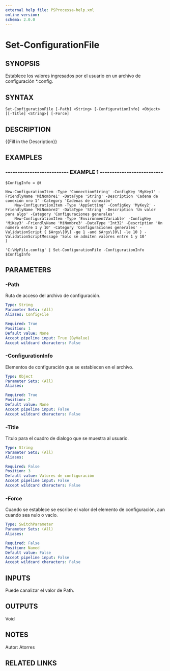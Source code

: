 ```yaml
---
external help file: PSProcessa-help.xml
online version: 
schema: 2.0.0
---
```


# Set-ConfigurationFile

## SYNOPSIS
Establece los valores ingresados por el usuario en un archivo de configuración *.config.

## SYNTAX

```
Set-ConfigurationFile [-Path] <String> [-ConfigurationInfo] <Object> [[-Title] <String>] [-Force]
```

## DESCRIPTION
{{Fill in the Description}}

## EXAMPLES

### -------------------------- EXAMPLE 1 --------------------------
```
$ConfigInfo = @(

New-ConfigurationItem -Type 'ConnectionString' -ConfigKey 'MyKey1' -FriendlyName 'MiNombre1' -DataType 'String' -Description 'Cadena de conexión nro 1' -Category 'Cadenas de conexión'
	New-ConfigurationItem -Type 'AppSetting' -ConfigKey 'MyKey2' -FriendlyName 'MiNombre2' -DataType 'String' -Description 'Un valor para algo' -Category 'Configuraciones generales'
	New-ConfigurationItem -Type 'EnvironmentVariable' -ConfigKey 'MiKey3' -FriendlyName 'MiNombre3' -DataType 'Int32' -Description 'Un número entre 1 y 10' -Category 'Configuraciones generales' -ValidationScript { $Args\[0\] -ge 1 -and $Args\[0\] -le 10 } -ValidationScriptMessage 'Solo se admiten valores entre 1 y 10'
)

'C:\MyFile.config' | Set-ConfigurationFile -ConfigurationInfo $ConfigInfo
```

## PARAMETERS

### -Path
Ruta de acceso del archivo de configuración.

```yaml
Type: String
Parameter Sets: (All)
Aliases: ConfigFile

Required: True
Position: 1
Default value: None
Accept pipeline input: True (ByValue)
Accept wildcard characters: False
```

### -ConfigurationInfo
Elementos de configuración que se establecen en el archivo.

```yaml
Type: Object
Parameter Sets: (All)
Aliases: 

Required: True
Position: 2
Default value: None
Accept pipeline input: False
Accept wildcard characters: False
```

### -Title
Titulo para el cuadro de dialogo que se muestra al usuario.

```yaml
Type: String
Parameter Sets: (All)
Aliases: 

Required: False
Position: 3
Default value: Valores de configuración
Accept pipeline input: False
Accept wildcard characters: False
```

### -Force
Cuando se establece se escribe el valor del elemento de configuración, aun cuando sea nulo o vacío.

```yaml
Type: SwitchParameter
Parameter Sets: (All)
Aliases: 

Required: False
Position: Named
Default value: False
Accept pipeline input: False
Accept wildcard characters: False
```

## INPUTS

Puede canalizar el valor de Path.

## OUTPUTS

Void

## NOTES
Autor: Atorres

## RELATED LINKS

